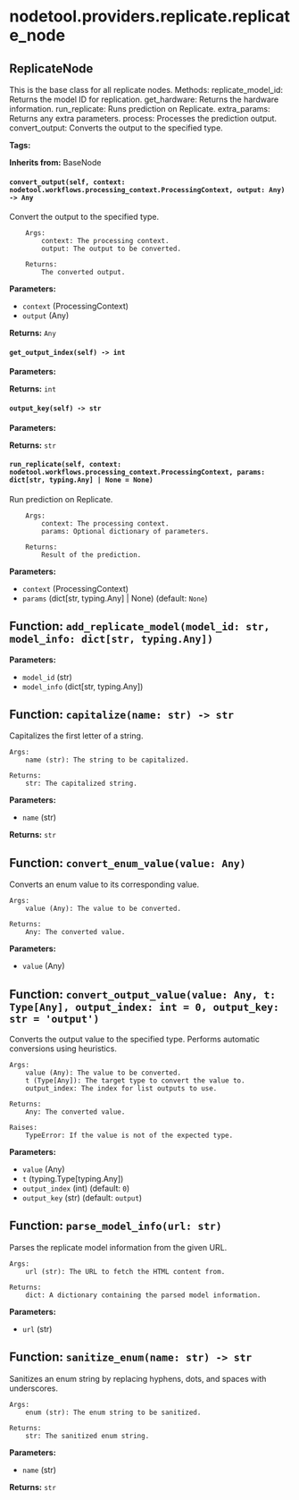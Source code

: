 # nodetool.providers.replicate.replicate_node

## ReplicateNode

This is the base class for all replicate nodes.
Methods:
replicate_model_id: Returns the model ID for replication.
get_hardware: Returns the hardware information.
run_replicate: Runs prediction on Replicate.
extra_params: Returns any extra parameters.
process: Processes the prediction output.
convert_output: Converts the output to the specified type.

**Tags:** 

**Inherits from:** BaseNode


#### `convert_output(self, context: nodetool.workflows.processing_context.ProcessingContext, output: Any) -> Any`

Convert the output to the specified type.

        Args:
            context: The processing context.
            output: The output to be converted.

        Returns:
            The converted output.

**Parameters:**

- `context` (ProcessingContext)
- `output` (Any)

**Returns:** `Any`

#### `get_output_index(self) -> int`

**Parameters:**


**Returns:** `int`

#### `output_key(self) -> str`

**Parameters:**


**Returns:** `str`

#### `run_replicate(self, context: nodetool.workflows.processing_context.ProcessingContext, params: dict[str, typing.Any] | None = None)`

Run prediction on Replicate.

        Args:
            context: The processing context.
            params: Optional dictionary of parameters.

        Returns:
            Result of the prediction.

**Parameters:**

- `context` (ProcessingContext)
- `params` (dict[str, typing.Any] | None) (default: `None`)

## Function: `add_replicate_model(model_id: str, model_info: dict[str, typing.Any])`

**Parameters:**

- `model_id` (str)
- `model_info` (dict[str, typing.Any])

## Function: `capitalize(name: str) -> str`

Capitalizes the first letter of a string.

    Args:
        name (str): The string to be capitalized.

    Returns:
        str: The capitalized string.

**Parameters:**

- `name` (str)

**Returns:** `str`

## Function: `convert_enum_value(value: Any)`

Converts an enum value to its corresponding value.

    Args:
        value (Any): The value to be converted.

    Returns:
        Any: The converted value.

**Parameters:**

- `value` (Any)

## Function: `convert_output_value(value: Any, t: Type[Any], output_index: int = 0, output_key: str = 'output')`

Converts the output value to the specified type.
    Performs automatic conversions using heuristics.

    Args:
        value (Any): The value to be converted.
        t (Type[Any]): The target type to convert the value to.
        output_index: The index for list outputs to use.

    Returns:
        Any: The converted value.

    Raises:
        TypeError: If the value is not of the expected type.

**Parameters:**

- `value` (Any)
- `t` (typing.Type[typing.Any])
- `output_index` (int) (default: `0`)
- `output_key` (str) (default: `output`)

## Function: `parse_model_info(url: str)`

Parses the replicate model information from the given URL.

    Args:
        url (str): The URL to fetch the HTML content from.

    Returns:
        dict: A dictionary containing the parsed model information.

**Parameters:**

- `url` (str)

## Function: `sanitize_enum(name: str) -> str`

Sanitizes an enum string by replacing hyphens, dots, and spaces with underscores.

    Args:
        enum (str): The enum string to be sanitized.

    Returns:
        str: The sanitized enum string.

**Parameters:**

- `name` (str)

**Returns:** `str`

